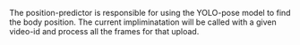 The position-predictor is responsible for using the YOLO-pose model to find the body position. The current impliminatation will be called with a given video-id and process all the frames for that upload.
